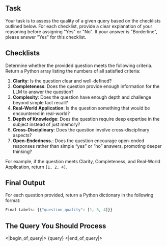 ## Task
Your task is to assess the quality of a given query based on the checklists outlined below. For each checklist, provide a clear explanation of your reasoning before assigning "Yes" or "No". If your answer is "Borderline", please answer "Yes" for this checklist. 

## Checklists
Determine whether the provided question meets the following criteria. Return a Python array listing the numbers of all satisfied criteria:

1. **Clarity**: Is the question clear and well-defined?
2. **Completeness**: Does the question provide enough information for the LLM to answer the question?
3. **Complexity**: Does the question have enough depth and challenge beyond simple fact recall?
4. **Real-World Application**: Is the question something that would be encountered in real-world?
5. **Depth of Knowledge**: Does the question require deep expertise in the subject instead of just memory?
6. **Cross-Disciplinary**: Does the question involve cross-disciplinary aspects?
7. **Open-Endedness.**: Does the question encourage open-ended responses rather than simple “yes” or “no” answers, promoting deeper thinking?

For example, if the question meets Clarity, Completeness, and Real-World Application, return `[1, 2, 4]`.

## Final Output

For each question provided, return a Python dictionary in the following format:
```python
Final Labels: {{"question_quality": [1, 3, 4]}}
```

## The Query You Should Process
<|begin_of_query|>
{query}
<|end_of_query|>
